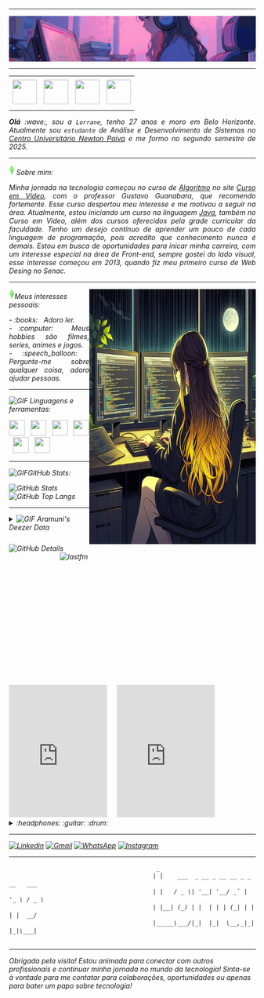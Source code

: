<!--- Olá, esse é meu readme, fique à vontade para utilizá-lo como quiser! --> 

-----

<div>
<img align="center" alt="Header" src="https://github.com/Lorrane-Maria/Lorrane-Maria/blob/main/img/Design%20sem%20nome.png?raw=true"/>
</div>

-----

<div align="center">
<table>
<tr>
 <td align="center" colspan="11"></td>
</tr> 
<tr>
<td><a href="mailto:lorranemaria57@gmail.com" target="_blank"><img src="https://github.com/joaopauloaramuni/joaopauloaramuni/blob/main/img/gmail3.png?raw=true" width="50px" height="50px"/></a>
</td>
<td><a href="https://wa.me/5531993159147" target="_blank"><img src="https://github.com/joaopauloaramuni/joaopauloaramuni/blob/main/img/wpp2.png?raw=true" width="50px" height="50px"/></a>
</td>
<td><a href="https://www.instagram.com/lorrane___maria/" target="_blank"><img src="https://github.com/joaopauloaramuni/joaopauloaramuni/blob/main/img/insta2.png?raw=true" width="50px" height="50px"/></a>
</td>
<td><a href="https://www.linkedin.com/in/lorrane-maria-5396b021b/" target="_blank"><img src="https://github.com/joaopauloaramuni/joaopauloaramuni/blob/main/img/linkedin2.png?raw=true" width="50px" height="50px"/></a>
</td>
</tr>
<tr>
 <td align="center" colspan="11"></td>
</tr> 
</table>

</div>
<div align="justify">
<i><b>Olá</b> :wave:, sou a <code>Lorrane</code>, tenho 27 anos e moro em Belo Horizonte. Atualmente sou <code>estudante</code> de Análise e Desenvolvimento de Sistemas no <a href="https://newtonpaiva.br/" target="_blank">Centro Universitário Newton Paiva</a> e me formo no segundo semestre de 2025.
</div>

-----

<img height="20" alt="Sims" src="https://github.com/Lorrane-Maria/Lorrane-Maria/blob/main/img/Sem_nome__4_x_3_cm_-removebg-preview.png?raw=true"/> Sobre mim:

<div align="justify">
Minha jornada na tecnologia começou no curso de <a href="https://www.cursoemvideo.com/curso/curso-de-algoritmo/" target="_black">Algoritmo</a> no site <a href="https://www.cursoemvideo.com/" target="_black">Curso em Vídeo</a>, com o professor Gustavo Guanabara, que recomendo fortemente. Esse curso despertou meu interesse e me motivou a seguir na área. Atualmente, estou iniciando um curso na linguagem <a href="https://www.cursoemvideo.com/curso/java-basico/" target="_black">Java</a>, também no Curso em Vídeo, além dos cursos oferecidos pela grade curricular da faculdade.
Tenho um desejo contínuo de aprender um pouco de cada linguagem de programação, pois acredito que conhecimento nunca é demais. 
Estou em busca de oportunidades para inicar minha carreira, com um interesse especial na área de Front-end, sempre gostei do lado visual, esse interesse começou em 2013, quando fiz meu primeiro curso de Web Desing no Senac.

</div>

-----

<div>
<div>
<img align="right" alt="Dash" src="https://github.com/Lorrane-Maria/Lorrane-Maria/blob/main/img/24a2e667a8986245397880e137710453.jpg?raw=true" width="340px" height="520px"/>
</div>

<img height="20" alt="Sims" src="https://github.com/Lorrane-Maria/Lorrane-Maria/blob/main/img/Sem_nome__4_x_3_cm_-removebg-preview.png?raw=true"/>Meus interesses pessoais:

<div align="justify">
<p> 
- :books: &nbsp; Adoro ler.<br />
- :computer: &nbsp; Meus hobbies são filmes, series, animes e jogos.<br />
- :speech_balloon: &nbsp; Pergunte-me sobre qualquer coisa, adoro ajudar pessoas.<br />
</p>
</div>
</div>

-----

<div>

<img height="20" alt="GIF" src="https://github.com/joaopauloaramuni/joaopauloaramuni/blob/main/img/skills.gif?raw=true"/>&nbsp;Linguagens e ferramentas:


<code><a href="https://www.open-std.org/jtc1/sc22/wg14/" target="_blank"><img width="32" height="32" src="https://github.com/joaopauloaramuni/joaopauloaramuni/blob/main/img/c.png?raw=true"/></a></code>
&nbsp; 
<code><a href="https://www.java.com/pt-BR/" target="_blank"><img width="32" height="32" src="https://github.com/joaopauloaramuni/joaopauloaramuni/blob/main/img/java.png?raw=true"/></a></code>
&nbsp; 
<code><a href="https://www.mysql.com/" target="_blank"><img width="32" height="32" src="https://github.com/joaopauloaramuni/joaopauloaramuni/blob/main/img/mysql.png?raw=true"/></a></code>
&nbsp; 
<code><a href="https://code.visualstudio.com/" target="_blank"><img width="32" height="32" src="https://github.com/joaopauloaramuni/joaopauloaramuni/blob/main/img/vs.png?raw=true"/></a></code>
&nbsp;
<code><a href="https://www.jetbrains.com/idea/" target="_blank"><img width="32" height="32" src="https://github.com/joaopauloaramuni/joaopauloaramuni/blob/main/img/intellij.png?raw=true"/></a></code>
&nbsp;
<code><a href="https://dbeaver.io/" target="_blank"><img width="32" height="32" src="https://github.com/joaopauloaramuni/joaopauloaramuni/blob/main/img/dbeaver.png?raw=true"/></a></code>
&nbsp; 

</div>

-----

<img height="20" alt="GIF" src="https://github.com/joaopauloaramuni/joaopauloaramuni/blob/main/img/graphic.gif?raw=true"/>GitHub Stats:

<div>
<img align="left" alt="GitHub Details" width="420px" src="http://github-profile-summary-cards.vercel.app/api/cards/profile-details?username=Lorrane-Maria&theme=github_dark"/>
<!--- <img alt="GitHub Commits" width="200px" src="http://github-profile-summary-cards.vercel.app/api/cards/productive-time?username=Lorrane-Maria&theme=github_dark"/> -->
<img alt="GitHub Stats" width="200px" src="http://github-profile-summary-cards.vercel.app/api/cards/stats?username=Lorrane-Maria&theme=github_dark"/>
<img alt="GitHub Top Langs" width="200px" src="http://github-profile-summary-cards.vercel.app/api/cards/repos-per-language?username=Lorrane-Maria&theme=github_dark"/>
</div>

-----

<div>
    <div>
        <details>
            <summary><img height="20" alt="GIF" src="https://github.com/joaopauloaramuni/joaopauloaramuni/blob/main/img/spotify.gif?raw=true"/> Aramuni's Deezer Data</summary>
            <iframe title="Deezer Widget" src="https://widget.deezer.com/widget/dark/user/2292209888" width="300" height="300" frameborder="0" allowtransparency="true"></iframe>
        </details>
    </div>
    <div>
        <a href="https://www.last.fm/pt/user/joaoaramuni" target="_blank"><img align="right" width="400px" height="270px" alt="lastfm" src="https://lastfm-recently-played.vercel.app/api?user=joaoaramuni&width=400"/></a>
    </div>
    <div>
        <iframe title="Deezer Playlist" src="https://widget.deezer.com/widget/dark/playlist/123456789" width="200" height="270" frameborder="0" allowtransparency="true"></iframe> &nbsp; &nbsp; 
        <iframe title="Deezer Recently Played" src="https://widget.deezer.com/widget/dark/track/123456789" width="200" height="270" frameborder="0" allowtransparency="true"></iframe>
    </div>
    <div>
        <details>
            <summary>:headphones: :guitar: :drum:</summary>
            <a href="https://github.com/joaopauloaramuni/joaopauloaramuni/assets/58268075/c6568311-54c8-4c00-aced-26aacd69f8a1">Charlie Brown Jr. - Céu Azul Ao Vivo - Chegou Quem Faltava</a>
        </details>
    </div>
</div>


-----

<div>

<a href="https://www.linkedin.com/in/lorrane-maria-5396b021b/" target="_blank"><img alt="Linkedin" src="https://img.shields.io/badge/LinkedIn-0077B5?style=for-the-badge&logo=linkedin&logoColor=white"/></a>
<a href="mailto:lorranemaria57@gmail.com" target="_blank"><img alt="Gmail" src="https://img.shields.io/badge/Gmail-D14836?style=for-the-badge&logo=gmail&logoColor=white"/></a>
<a href="https://wa.me/5531993159147" target="_blank"><img alt="WhatsApp" src="https://img.shields.io/badge/WhatsApp-25D366?style=for-the-badge&logo=whatsapp&logoColor=white"/></a>
<a href="https://www.instagram.com/lorrane___maria/" target="_blank"><img alt="Instagram" src="https://img.shields.io/badge/Instagram-E4405F?style=for-the-badge&logo=instagram&logoColor=white"/></a>

</div>

-----

```text
                                          _                                    
                                         | |    ___  _ __ _ __ __ _ _ __   ___ 
                                         | |   / _ \| '__| '__/ _` | '_ \ / _ \
                                         | |__| (_) | |  | | | (_| | | | |  __/
                                         |_____\___/|_|  |_|  \__,_|_| |_|\___|
                                                  
```

-----

<div>

Obrigada pela visita! Estou animada para conectar com outros profissionais e continuar minha jornada no mundo da tecnologia! 
Sinta-se à vontade para me contatar para colaborações, oportunidades ou apenas para bater um papo sobre tecnologia!

</div>

